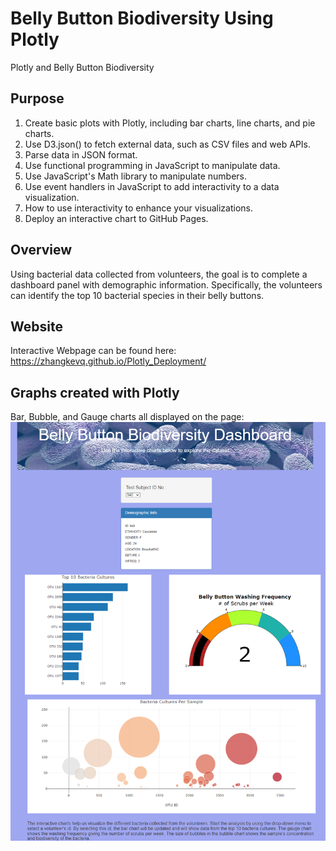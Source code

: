 # Belly Button Biodiversity Using Plotly
Plotly and Belly Button Biodiversity

## Purpose
1. Create basic plots with Plotly, including bar charts, line charts, and pie charts.
2. Use D3.json() to fetch external data, such as CSV files and web APIs.
3. Parse data in JSON format.
4. Use functional programming in JavaScript to manipulate data.
5. Use JavaScript's Math library to manipulate numbers.
6. Use event handlers in JavaScript to add interactivity to a data visualization.
7. How to use interactivity to enhance your visualizations.
8. Deploy an interactive chart to GitHub Pages.

## Overview
Using bacterial data collected from volunteers, the goal is to complete a dashboard panel with demographic information. Specifically, the volunteers can identify the top 10 bacterial species in their belly buttons. 

## Website
Interactive Webpage can be found here: 
https://zhangkevq.github.io/Plotly_Deployment/

## Graphs created with Plotly
Bar, Bubble, and Gauge charts all displayed on the page:
![Website with Bar graph, Bubble chart, and Gauge](https://github.com/zhangkevq/Plotly_Deployment/blob/main/images/webpage.png)
